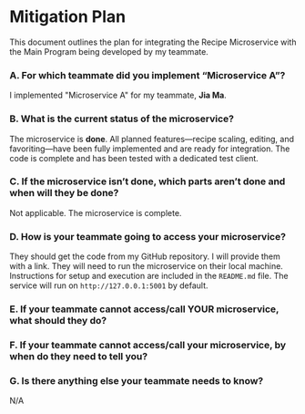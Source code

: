 # Mitigation Plan

This document outlines the plan for integrating the Recipe Microservice with the Main Program being developed by my teammate.

### A. For which teammate did you implement “Microservice A”?

I implemented "Microservice A" for my teammate, **Jia Ma**.

### B. What is the current status of the microservice?

The microservice is **done**. All planned features—recipe scaling, editing, and favoriting—have been fully implemented and are ready for integration. The code is complete and has been tested with a dedicated test client.

### C. If the microservice isn’t done, which parts aren’t done and when will they be done?

Not applicable. The microservice is complete.

### D. How is your teammate going to access your microservice?

They should get the code from my GitHub repository. I will provide them with a link. They will need to run the microservice on their local machine. Instructions for setup and execution are included in the `README.md` file. The service will run on `http://127.0.0.1:5001` by default.

### E. If your teammate cannot access/call YOUR microservice, what should they do?

### F. If your teammate cannot access/call your microservice, by when do they need to tell you?

### G. Is there anything else your teammate needs to know?

N/A

